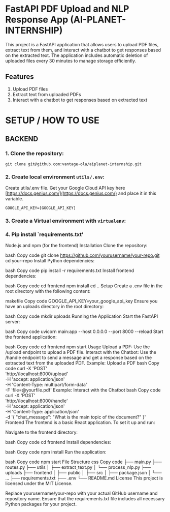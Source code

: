 # FastAPI PDF Upload and NLP Response App (AI-PLANET-INTERNSHIP)
This project is a FastAPI application that allows users to upload PDF files, extract text from them, and interact with a chatbot to get responses based on the extracted text. The application includes automatic deletion of uploaded files every 30 minutes to manage storage efficiently.


## Features
1. Upload PDF files
2. Extract text from uploaded PDFs
3. Interact with a chatbot to get responses based on extracted text

# SETUP / HOW TO USE
## BACKEND

### 1. Clone the repository:

```shell
git clone git@github.com:vantage-ola/aiplanet-internship.git
```

### 2. Create local environment `utils/.env`:

Create utils/.env file. Get your Google Cloud API key here [https://docs.genius.com/](https://docs.genius.com/) and place it in this variable.

```
GOOGLE_API_KEY=[GOOGLE_API_KEY]
```
### 3. Create a Virtual environment with `virtualenv`:



### 4. Pip install `requirements.txt'

Node.js and npm (for the frontend)
Installation
Clone the repository:

bash
Copy code
git clone https://github.com/yourusername/your-repo.git
cd your-repo
Install Python dependencies:

bash
Copy code
pip install -r requirements.txt
Install frontend dependencies:

bash
Copy code
cd frontend
npm install
cd ..
Setup
Create a .env file in the root directory with the following content:

makefile
Copy code
GOOGLE_API_KEY=your_google_api_key
Ensure you have an uploads directory in the root directory:

bash
Copy code
mkdir uploads
Running the Application
Start the FastAPI server:

bash
Copy code
uvicorn main:app --host 0.0.0.0 --port 8000 --reload
Start the frontend application:

bash
Copy code
cd frontend
npm start
Usage
Upload a PDF: Use the /upload endpoint to upload a PDF file.
Interact with the Chatbot: Use the /handle endpoint to send a message and get a response based on the extracted text from the uploaded PDF.
Example: Upload a PDF
bash
Copy code
curl -X 'POST' \
  'http://localhost:8000/upload' \
  -H 'accept: application/json' \
  -H 'Content-Type: multipart/form-data' \
  -F 'file=@yourfile.pdf'
Example: Interact with the Chatbot
bash
Copy code
curl -X 'POST' \
  'http://localhost:8000/handle' \
  -H 'accept: application/json' \
  -H 'Content-Type: application/json' \
  -d '{
  "chat_message": "What is the main topic of the document?"
}'
Frontend
The frontend is a basic React application. To set it up and run:

Navigate to the frontend directory:

bash
Copy code
cd frontend
Install dependencies:

bash
Copy code
npm install
Run the application:

bash
Copy code
npm start
File Structure
css
Copy code
├── main.py
├── routes.py
├── utils
│   ├── extract_text.py
│   └── process_nlp.py
├── uploads
├── frontend
│   ├── public
│   ├── src
│   ├── package.json
│   └── ...
├── requirements.txt
├── .env
└── README.md
License
This project is licensed under the MIT License.

Replace yourusername/your-repo with your actual GitHub username and repository name. Ensure that the requirements.txt file includes all necessary Python packages for your project.